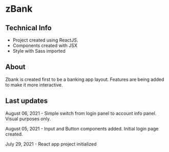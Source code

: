 # zBank

## Technical Info
- Project created using ReactJS.
- Components created with JSX
- Style with Sass imported


## About

Zbank is created first to be a banking app layout.
Features are being added to make it more interactive.


## Last updates

August 06, 2021 - Simple switch from login panel to account info panel. Visual purposes only.

August 05, 2021 - Input and Button components added. Initial login page created.

July 29, 2021 - React app project initialized

